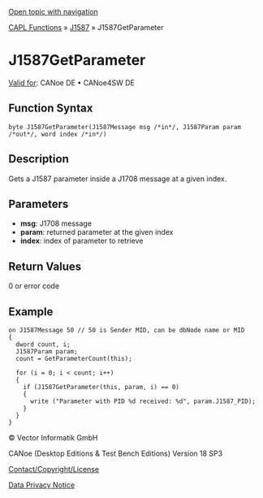 [Open topic with navigation](../../../../../CANoeDEFamily.htm#Topics/CAPLFunctions/J1587/Functions/CAPLfunctionJ1587GetParameter.md)

[CAPL Functions](../../CAPLfunctions.md) » [J1587](../CAPLfunctionsJ1587Overview.md) » J1587GetParameter

# J1587GetParameter

[Valid for](../../../Shared/FeatureAvailability.md): CANoe DE • CANoe4SW DE

## Function Syntax

```plaintext
byte J1587GetParameter(J1587Message msg /*in*/, J1587Param param /*out*/, word index /*in*/)
```

## Description

Gets a J1587 parameter inside a J1708 message at a given index.

## Parameters

- **msg**: J1708 message
- **param**: returned parameter at the given index
- **index**: index of parameter to retrieve

## Return Values

0 or error code

## Example

```plaintext
on J1587Message 50 // 50 is Sender MID, can be dbNode name or MID
{
  dword count, i;
  J1587Param param;
  count = GetParameterCount(this);

  for (i = 0; i < count; i++) 
  {
    if (J1587GetParameter(this, param, i) == 0) 
    {
      write ("Parameter with PID %d received: %d", param.J1587_PID);
    }
  }
}
```

© Vector Informatik GmbH

CANoe (Desktop Editions & Test Bench Editions) Version 18 SP3

[Contact/Copyright/License](../../../Shared/ContactCopyrightLicense.md)

[Data Privacy Notice](https://www.vector.com/int/en/company/get-info/privacy-policy/)
